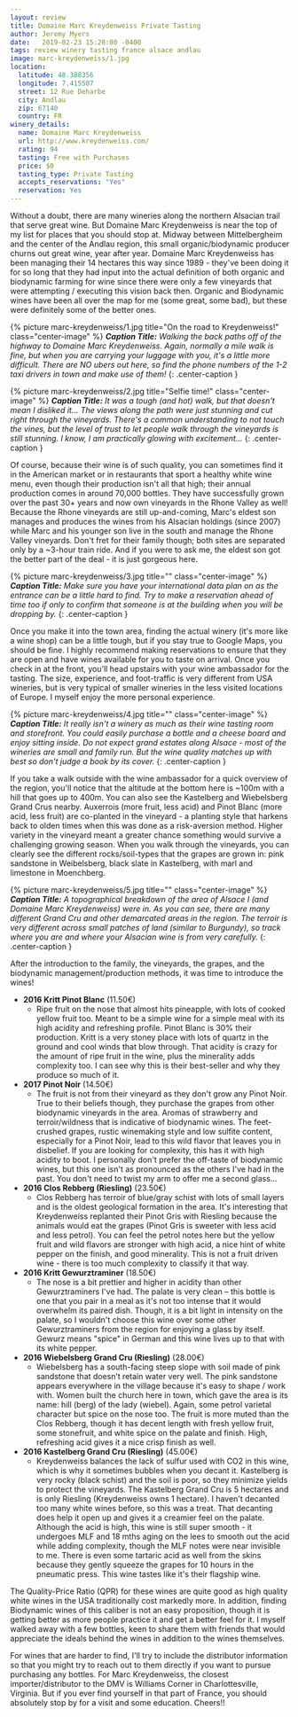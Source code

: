 ```yaml
---
layout: review
title: Domaine Marc Kreydenweiss Private Tasting
author: Jeremy Myers
date:   2019-02-23 15:20:00 -0400
tags: review winery tasting france alsace andlau
image: marc-kreydenweiss/1.jpg
location:
  latitude: 48.388356
  longitude: 7.415507
  street: 12 Rue Deharbe
  city: Andlau
  zip: 67140
  country: FR
winery_details:
  name: Domaine Marc Kreydenweiss
  url: http://www.kreydenweiss.com/
  rating: 94
  tasting: Free with Purchases
  price: $0
  tasting_type: Private Tasting
  accepts_reservations: "Yes"
  reservation: Yes
---
```

Without a doubt, there are many wineries along the northern Alsacian trail that serve great wine.  But Domaine Marc Kreydenweiss is near the top of my list for places that you should stop at.  Midway between Mittelbergheim and the center of the Andlau region, this small organic/biodynamic producer churns out great wine, year after year.  Domaine Marc Kreydenweiss has been managing their 14 hectares this way since 1989 - they've been doing it for so long that they had input into the actual definition of both organic and biodynamic farming for wine since there were only a few vineyards that were attempting / executing this vision back then.  Organic and Biodynamic wines have been all over the map for me (some great, some bad), but these were definitely some of the better ones.

{% picture marc-kreydenweiss/1.jpg title="On the road to Kreydenweiss!" class="center-image" %}
***Caption Title:*** *Walking the back paths off of the highway to Domaine Marc Kreydenweiss.  Again, normally a mile walk is fine, but when you are carrying your luggage with you, it's a little more difficult.  There are NO ubers out here, so find the phone numbers of the 1-2 taxi drivers in town and make use of them!*
{: .center-caption }

{% picture marc-kreydenweiss/2.jpg title="Selfie time!" class="center-image" %}
***Caption Title:*** *It was a tough (and hot) walk, but that doesn't mean I disliked it...  The views along the path were just stunning and cut right through the vineyards.  There's a common understanding to not touch the vines, but the level of trust to let people walk through the vineyards is still stunning.  I know, I am practically glowing with excitement...*
{: .center-caption }

Of course, because their wine is of such quality, you can sometimes find it in the American market or in restaurants that sport a healthy white wine menu, even though their production isn't all that high; their annual production comes in around 70,000 bottles.  They have successfully grown over the past 30+ years and now own vineyards in the Rhone Valley as well!  Because the Rhone vineyards are still up-and-coming, Marc's eldest son manages and produces the wines from his Alsacian holdings (since 2007) while Marc and his younger son live in the south and manage the Rhone Valley vineyards.  Don't fret for their family though; both sites are separated only by a ~3-hour train ride.  And if you were to ask me, the eldest son got the better part of the deal - it is just gorgeous here.

{% picture marc-kreydenweiss/3.jpg title="" class="center-image" %}
***Caption Title:*** *Make sure you have your international data plan on as the entrance can be a little hard to find.  Try to make a reservation ahead of time too if only to confirm that someone is at the building when you will be dropping by.*
{: .center-caption }

Once you make it into the town area, finding the actual winery (it's more like a wine shop) can be a little tough, but if you stay true to Google Maps, you should be fine.  I highly recommend making reservations to ensure that they are open and have wines available for you to taste on arrival.  Once you check in at the front, you'll head upstairs with your wine ambassador for the tasting.  The size, experience, and foot-traffic is very different from USA wineries, but is very typical of smaller wineries in the less visited locations of Europe.  I myself enjoy the more personal experience.

{% picture marc-kreydenweiss/4.jpg title="" class="center-image" %}
***Caption Title:*** *It really isn't a winery as much as their wine tasting room and storefront.  You could easily purchase a bottle and a cheese board and enjoy sitting inside.  Do not expect grand estates along Alsace - most of the wineries are small and family run.  But the wine quality matches up with best so don't judge a book by its cover.*
{: .center-caption }

If you take a walk outside with the wine ambassador for a quick overview of the region, you'll notice that the altitude at the bottom here is ~100m with a hill that goes up to 400m.  You can also see the Kastelberg and Wiebelsberg Grand Crus nearby.  Auxerrois (more fruit, less acid) and Pinot Blanc (more acid, less fruit) are co-planted in the vineyard - a planting style that harkens back to olden times when this was done as a risk-aversion method.  Higher variety in the vineyard meant a greater chance something would survive a challenging growing season.  When you walk through the vineyards, you can clearly see the different rocks/soil-types that the grapes are grown in: pink sandstone in Weibelsberg, black slate in Kastelberg, with marl and limestone in Moenchberg.  

{% picture marc-kreydenweiss/5.jpg title="" class="center-image" %}
***Caption Title:*** *A topographical breakdown of the area of Alsace I (and Domaine Marc Kreydenweiss) were in.  As you can see, there are many different Grand Cru and other demarcated areas in the region.  The terroir is very different across small patches of land (similar to Burgundy), so track where you are and where your Alsacian wine is from very carefully.*
{: .center-caption }

After the introduction to the family, the vineyards, the grapes, and the biodynamic management/production methods, it was time to introduce the wines!

* **2016 Kritt Pinot Blanc** (11.50€)
  * Ripe fruit on the nose that almost hits pineapple, with lots of cooked yellow fruit too.  Meant to be a simple wine for a simple meal with its high acidity and refreshing profile.  Pinot Blanc is 30% their production.  Kritt is a very stoney place with lots of quartz in the ground and cool winds that blow through.  That acidity is crazy for the amount of ripe fruit in the wine, plus the minerality adds complexity too.  I can see why this is their best-seller and why they produce so much of it.
* **2017 Pinot Noir** (14.50€)
  * The fruit is not from their vineyard as they don't grow any Pinot Noir.  True to their beliefs though, they purchase the grapes from other biodynamic vineyards in the area.  Aromas of strawberry and terroir/wildness that is indicative of biodynamic wines.  The feet-crushed grapes, rustic winemaking style and low sulfite content, especially for a Pinot Noir, lead to this wild flavor that leaves you in disbelief.  If you are looking for complexity, this has it with high acidity to boot.  I personally don't prefer the off-taste of biodynamic wines, but this one isn't as pronounced as the others I've had in the past.  You don't need to twist my arm to offer me a second glass...
* **2016 Clos Rebberg (Riesling)** (23.50€)
  * Clos Rebberg has terroir of blue/gray schist with lots of small layers and is the oldest geological formation in the area.  It's interesting that Kreydenweiss replanted their Pinot Gris with Riesling because the animals would eat the grapes (Pinot Gris is sweeter with less acid and less petrol).  You can feel the petrol notes here but the yellow fruit and wild flavors are stronger with high acid, a nice hint of white pepper on the finish, and good minerality.  This is not a fruit driven wine - there is too much complexity to classify it that way.  
* **2016 Kritt Gewurztraminer** (18.50€)
  * The nose is a bit prettier and higher in acidity than other Gewurztraminers I've had.  The palate is very clean – this bottle is one that you pair in a meal as it's not too intense that it would overwhelm its paired dish.  Though, it is a bit light in intensity on the palate, so I wouldn't choose this wine over some other Gewurztraminers from the region for enjoying a glass by itself.  Gewurz means "spice" in German and this wine lives up to that with its white pepper.  
* **2016 Wiebelsberg Grand Cru (Riesling)** (28.00€)
  * Wiebelsberg has a south-facing steep slope with soil made of pink sandstone that doesn’t retain water very well.  The pink sandstone appears everywhere in the village because it's easy to shape / work with.  Women built the church here in town, which gave the area is its name: hill (berg) of the lady (wiebel).  Again, some petrol varietal character but spice on the nose too.  The fruit is more muted than the Clos Rebberg, though it has decent length with fresh yellow fruit, some stonefruit, and white spice on the palate and finish.  High, refreshing acid gives it a nice crisp finish as well.
* **2016 Kastelberg Grand Cru (Riesling)** (45.00€)
  * Kreydenweiss balances the lack of sulfur used with CO2 in this wine, which is why it sometimes bubbles when you decant it.  Kastelberg is very rocky (black schist) and the soil is poor, so they minimize yields to protect the vineyards.  The Kastelberg Grand Cru is 5 hectares and is only Riesling (Kreydenweiss owns 1 hectare).  I haven't decanted too many white wines before, so this was a treat.  That decanting does help it open up and gives it a creamier feel on the palate.  Although the acid is high, this wine is still super smooth - it undergoes MLF and 18 mths aging on the lees to smooth out the acid while adding complexity, though the MLF notes were near invisible to me.  There is even some tartaric acid as well from the skins because they gently squeeze the grapes for 10 hours in the pneumatic press.  This wine tastes like it's their flagship wine.

The Quality-Price Ratio (QPR) for these wines are quite good as high quality white wines in the USA traditionally cost markedly more.  In addition, finding Biodynamic wines of this caliber is not an easy proposition, though it is getting better as more people practice it and get a better feel for it.  I myself walked away with a few bottles, keen to share them with friends that would appreciate the ideals behind the wines in addition to the wines themselves.

For wines that are harder to find, I'll try to include the distributor information so that you might try to reach out to them directly if you want to pursue purchasing any bottles.  For Marc Kreydenweiss, the closest importer/distributor to the DMV is Williams Corner in Charlottesville, Virginia.  But if you ever find yourself in that part of France, you should absolutely stop by for a visit and some education.  Cheers!!
